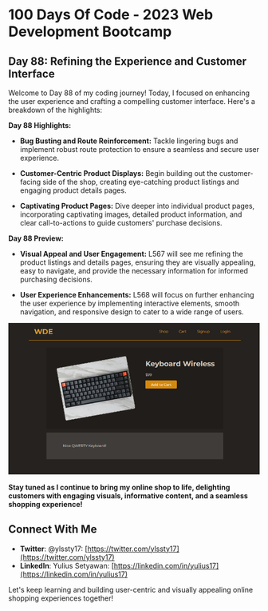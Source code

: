 # 100 Days Of Code - 2023 Web Development Bootcamp

## Day 88: Refining the Experience and Customer Interface

Welcome to Day 88 of my coding journey! Today, I focused on enhancing the user experience and crafting a compelling customer interface. Here's a breakdown of the highlights:

**Day 88 Highlights:**

* **Bug Busting and Route Reinforcement:** Tackle lingering bugs and implement robust route protection to ensure a seamless and secure user experience.

* **Customer-Centric Product Displays:** Begin building out the customer-facing side of the shop, creating eye-catching product listings and engaging product details pages.

* **Captivating Product Pages:** Dive deeper into individual product pages, incorporating captivating images, detailed product information, and clear call-to-actions to guide customers' purchase decisions.

**Day 88 Preview:**

* **Visual Appeal and User Engagement:** L567 will see me refining the product listings and details pages, ensuring they are visually appealing, easy to navigate, and provide the necessary information for informed purchasing decisions.

* **User Experience Enhancements:** L568 will focus on further enhancing the user experience by implementing interactive elements, smooth navigation, and responsive design to cater to a wide range of users.

![Day 88 Preview](preview.png)

**Stay tuned as I continue to bring my online shop to life, delighting customers with engaging visuals, informative content, and a seamless shopping experience! ️**

## Connect With Me

- **Twitter**: @ylssty17: [https://twitter.com/ylssty17](https://twitter.com/ylssty17)
- **LinkedIn**: Yulius Setyawan: [https://linkedin.com/in/yulius17](https://linkedin.com/in/yulius17)

Let's keep learning and building user-centric and visually appealing online shopping experiences together!

